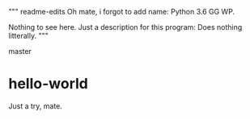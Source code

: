 """
readme-edits
Oh mate, i forgot to add name:
Python 3.6 GG WP.

Nothing to see here.
Just a description for this program:
Does nothing litterally.
"""

master
# hello-world
Just a try, mate.
